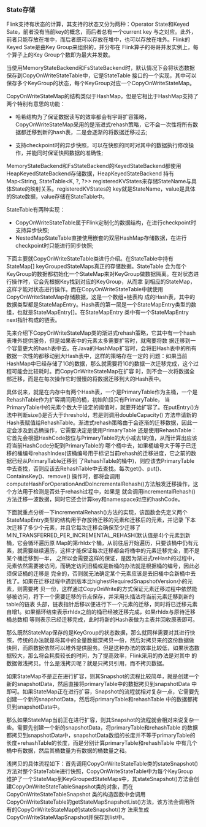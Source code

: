 ### State存储

Flink支持有状态的计算，其支持的状态又分为两种：Operator State和Keyed Sate，前者没有当前key的概念，而后者总有一个current key
与之对应。此外，前者只能存放在堆中，而后者既可以存放在堆中，也可以存放在堆外。Flink的Keyed Sate是由Key Group来组织的，并分布在
Flink算子的哥哥并发实例上，每个算子上的Key Group个数即为最大并发数。

当使用MemoryStateBackend和FsStateBackend时，默认情况下会将状态数据保存到CopyOnWriteStateTable中，它是StateTable
接口的一个实现，其中可以保存多个KeyGroup的状态，每个KeyGroup对应一个CopyOnWriteStateMap。

CopyOnWriteStateMap的结构类似于HashMap，但是它相比于HashMap支持了两个特别有意思的功能：
  * 哈希结构为了保证数据读写的效率都会有宇哥扩容策略，CopyOnWriteStateMap采用的是渐进式rehash策略，它不会一次性将所有数
  据都迁移到新的hash表，二是会逐渐的将数据迁移过去;
  
  * 支持checkpoint时的异步快照，可以在快照的同时对其中的数据执行修改操作，并能同时保证快照数据的准确性;

MemoryStateBackend和FsStateBackend的KeyedStateBackend都使用HeapKeyedStateBackend存储数据，HeapKeyedStateBackend
持有Map<String, StateTable<K, ?, ?>> registeredKVStates来存储StateName与具体State的映射关系。registeredKVStates的
key就是StateName，value是具体的State数据，value存储在StateTable中。

StateTable有两种实现：
  * CopyOnWriteStateTable属于Flink定制化的数据结构，在进行checkpoint时支持异步快照;
  * NestedMapStateTable直接使用嵌套的双层HashMap存储数据，在进行checkpoint时只能进行同步快照;

下面主要就CopyOnWriteStateTable类进行介绍。在StateTable中持有StateMap[] keyGroupedStateMaps真正的存储数据。StateTable
会为每个KeyGroup的数据都初始化一个StateMap来对KeyGroup做数据隔离。在对状态进行操作时，它会先根据Key找到对应的KeyGroup，从而拿
到相应的StateMap，这样才能对状态进行操作。而在CopyOnWriteStateTable中就使用CopyOnWriteStateMap存储数据，这是一个数组+链表构
成的Hash表，其中的数据类型都是StateMapEntry。Hash表的第一层是一个StateMapEntry类型的数组，也就是StateMapEntry[]。在StateMapEntry
类中有一个StateMapEntry next指针构成的链表。

先来介绍下CopyOnWriteStateMap类的渐进式rehash策略，它其中有一个hash表堆外提供服务，但是如果表中的元素太多需要扩容时，就需要将数
据迁移到一个容量更大的hash表中去。在Java的HashMap扩容时，会将旧Hash表中的所有数据一次性的都移动到大Hash表中，这样的策略存在一定的
问题：如果当前HashMap中已经存储了1G的数据，那么就需要将1G的数据一次迁移完成，这个过程可能会比较耗时。而CopyOnWriteStateMap在扩容
时，则不会一次将数据全部迁移，而是在每次操作它时慢慢的将数据迁移到大的Hash表中。

具体说来，就是在内存中有两个Hash表，一个是PrimaryTable作为主桶，一个是RehashTable作为扩容期间用的桶，初始阶段只有PrimaryTable，
当PrimaryTable中的元素个数大于设定的阈值时，就要开始扩容了。在putEntry()方法中判断size()是否大于threshold，若是则调用doubleCapacity()
方法申请新的Hash表赋值给RehashTable。渐进式rehash策略由于会逐渐的迁移数据，因此一定会涉及到选桶操作，它需要决定是使用PrimaryTable
还是使用RehashTable：它首先会根据HashCode按位与PrimaryTable的大小减去1的值，从而计算出应该将当前HashCode分配到PrimaryTable的
哪个桶中去，如果桶编号大于等于已迁移的桶编号rehashIndex(该桶编号用于标记当前rehash的迁移进度，它之前的数据已经从PrimaryTable迁移到
了RehashTable的桶中)，则应该去PrimaryTable中去查找，否则应该去RehashTable中去查找。每次get()、put()、ContainsKey()、remove()
操作时，都将会调用computeHashForOperationAndDoIncrementalRehash()方法触发迁移操作，这个方法用于检测是否处于rehash过程中，如果是
就会调用incrementalRehash()方法迁移一波数据，同时它还会计算key和namespace对应的hashCode。

下面就重点分析一下incrementalRehash()方法的实现，该函数会先定义两个StateMapEntry类型的结构用于存放待迁移的元素和迁移后的元素，并记录
下本次迁移了多少个元素，并且它每次迁移会确保至少迁移了MIN_TRANSFERRED_PER_INCREMENTAL_REHASH(默认值是4)个元素到新桶，它会循环遍历原
Map的第rhIdx个桶，从前往后开始遍历，只要该桶中仍有元素，就需要继续遍历，这样才能保证每次迁移都会将桶中的元素迁移完全，而不是某个桶迁移到一半，
之所以会需要这样的保证，是因为渐进式reHash的过程中，元素依然需要被访问，而确定访问旧桶或是新桶的办法就是根据桶的编号，因此必须保证桶的迁移是
完全的，否则就无法确定某个元素应该是去旧桶中会新桶中去找了。如果在迁移过程中遇到版本比highestRequiredSnapshotVersion小的元素，则需要拷
贝一份，这样通过CopyOnWrite的方式保证元素迁移过程中依然能够被访问，将下一个需要迁移的节点保存，并采用头插法将当前元素迁移到新的table的链表
头部，链表指针后移以便进行下一个元素的迁移，同时将已迁移元素自增1。如果循环结束表示rhIdx之前的桶已经被迁移完成，如果rhIdx与原待迁移桶总数相
等则表示已经迁移完成，此时将新的Hash表做为主表并回收原表即可。

那么既然StateMap保存的是KeyGroup的状态数据，那么就同样需要对其进行快照，传统的办法就是将其中的全量数据深拷贝一份，然后对拷贝来的这份数据做
快照，而原数据依然可以堆外提供服务。但是这种办法的效率比较低，如果状态数据较大，那么将会耗费较长的时间，为了提高效率，Flink采用的办法是对其中
的数据做浅拷贝。什么是浅拷贝呢？就是只拷贝引用，而不拷贝数据。

如果StateMap不是正在进行扩容，则其Snapshot的流程比较简单，就是创建一个新的snapshotData，然后直接将primaryTable中的数据拷贝到snapshotData
中即可。如果StateMap正在进行扩容，Snapshot的流程就相对复杂一点，它需要先创建一个新的snapshotData，然后将primaryTable和rehashTable
中的数据都拷贝到snapshotData中。

那么如果StateMap当前正在进行扩容，则其Snapshot的流程就会相对来说复杂一些。需要先创建一个新的snapshotData，将primaryTable和rehashTable
的数据都拷贝到snapshotData中，snapshotData数组的长度并不等于primaryTable的长度+rehashTable的长度，而是分别计算primaryTable和rehashTable
中有几个桶中有数据，然后其桶数量为有数据的桶数量之和。

浅拷贝的具体流程如下：首先调用CopyOnWriteStateTable类的stateSnapshot()方法对整个StateTable进行快照，CopyOnWriteStateTable中为每个KeyGroup
维护了一个StateMap到KeyGroupedStateMaps中，其stateSnapshot()方法会创建CopyOnWriteStateTableSnapshot类的对象，而在CopyOnWriteStateTableSnapshot
类的构造函数中会调用CopyOnWriteStateTable的getStateMapSnapshotList()方法，该方法会调用所有的CopyOnWriteStateMap的stateSnapshot()方
法来生成CopyOnWriteStateMapSnapshot并保存到list中。

